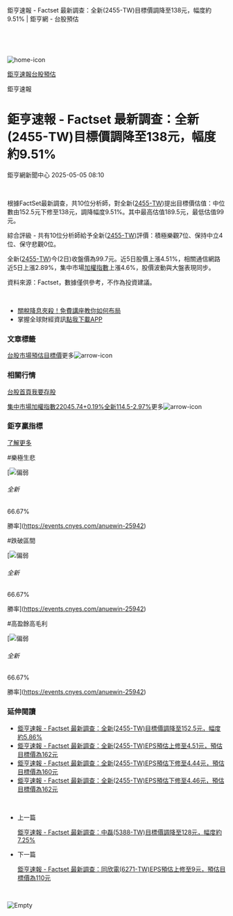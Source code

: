 鉅亨速報 - Factset 最新調查：全新(2455-TW)目標價調降至138元，幅度約9.51% | 鉅亨網 - 台股預估

‌

‌

![home-icon](/assets/icons/breadCrumb/symbol-icon-home.svg)

[鉅亨速報](/news/cat/anue_live)[台股預估](/news/cat/tw_forecast)

鉅亨速報

# 鉅亨速報 - Factset 最新調查：全新(2455-TW)目標價調降至138元，幅度約9.51%

鉅亨網新聞中心 2025-05-05 08:10

‌

根據FactSet最新調查，共10位分析師，對全新([2455-TW](https://www.cnyes.com/twstock/2455))提出目標價估值：中位數由152.5元下修至138元，調降幅度9.51%。其中最高估值189.5元，最低估值99元。

綜合評級 - 共有10位分析師給予全新([2455-TW](https://www.cnyes.com/twstock/2455))評價：積極樂觀7位、保持中立4位、保守悲觀0位。

全新([2455-TW](https://www.cnyes.com/twstock/2455))今(2日)收盤價為99.7元。近5日股價上漲4.51%，相關通信網路近5日上漲2.89%，集中市場[加權指數](https://invest.cnyes.com/index/TWS/TSE01)上漲4.6%，股價波動與大盤表現同步。

資料來源：Factset，數據僅供參考，不作為投資建議。

‌

* [關稅降息夾殺！免費講座教你如何布局](https://www.rsc.com.tw/Cnyes_RSC/SeminarBooking2025InvestmentOutlook.aspx?utm_source=anue&utm_medium=usstocks_end)
* 掌握全球財經資訊[點我下載APP](http://www.cnyes.com/app/?utm_source=mweb&utm_medium=HamMenuBanner&utm_campaign=fixed&utm_content=entr)

### 文章標籤

[台股](https://news.cnyes.com/tag/台股 "台股")[市場預估](https://news.cnyes.com/tag/市場預估 "市場預估")[目標價](https://news.cnyes.com/tag/目標價 "目標價")更多![arrow-icon](/assets/icons/arrows/arrow-down.svg)

### 相關行情

[台股首頁](https://www.cnyes.com/twstock)[我要存股](https://supr.link/8OHaU)

[集中市場加權指數22045.74+0.19%](https://invest.cnyes.com/index/TWS/TSE01)[全新114.5-2.97%](https://www.cnyes.com/twstock/2455)更多![arrow-icon](/assets/icons/arrows/arrow-down.svg)

### 鉅亨贏指標

[了解更多](https://events.cnyes.com/anuewin-25942)

#樂極生悲

[![偏弱](/assets/icons/win-indicator/short.svg)

###### 全新

66.67%

勝率](https://events.cnyes.com/anuewin-25942)

#跌破區間

[![偏弱](/assets/icons/win-indicator/short.svg)

###### 全新

66.67%

勝率](https://events.cnyes.com/anuewin-25942)

#高盈餘高毛利

[![偏弱](/assets/icons/win-indicator/short.svg)

###### 全新

66.67%

勝率](https://events.cnyes.com/anuewin-25942)

### 延伸閱讀

* [鉅亨速報 - Factset 最新調查：全新(2455-TW)目標價調降至152.5元，幅度約5.86%](/news/id/5955971)
* [鉅亨速報 - Factset 最新調查：全新(2455-TW)EPS預估上修至4.51元，預估目標價為162元](/news/id/5953323)
* [鉅亨速報 - Factset 最新調查：全新(2455-TW)EPS預估下修至4.44元，預估目標價為160元](/news/id/5952525)
* [鉅亨速報 - Factset 最新調查：全新(2455-TW)EPS預估下修至4.46元，預估目標價為162元](/news/id/5950138)

‌

* 上一篇

  [鉅亨速報 - Factset 最新調查：中磊(5388-TW)目標價調降至128元，幅度約7.25%](/news/id/5960468)
* 下一篇

  [鉅亨速報 - Factset 最新調查：同欣電(6271-TW)EPS預估上修至9元，預估目標價為110元](/news/id/5959526)

‌

![Empty](/assets/icons/skeleton/empty-image.svg)

‌